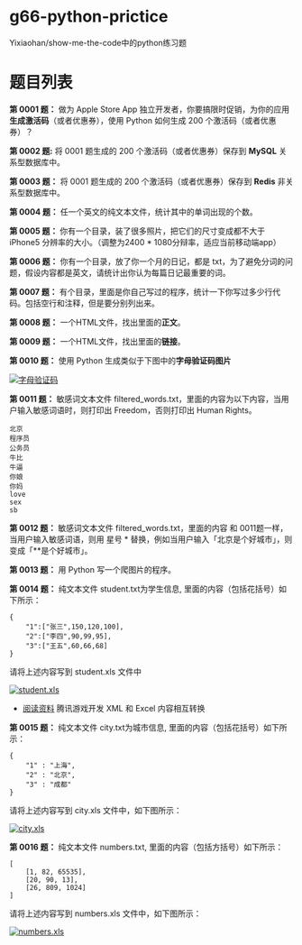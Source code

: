 # g66-python-prictice

Yixiaohan/show-me-the-code中的python练习题

# 题目列表

**第 0001 题：** 做为 Apple Store App 独立开发者，你要搞限时促销，为你的应用**生成激活码**（或者优惠券），使用 Python 如何生成 200 个激活码（或者优惠券）？

**第 0002 题:** 将 0001 题生成的 200 个激活码（或者优惠券）保存到 **MySQL** 关系型数据库中。

**第 0003 题：** 将 0001 题生成的 200 个激活码（或者优惠券）保存到 **Redis** 非关系型数据库中。

**第 0004 题：** 任一个英文的纯文本文件，统计其中的单词出现的个数。

**第 0005 题：** 你有一个目录，装了很多照片，把它们的尺寸变成都不大于 iPhone5 分辨率的大小。（调整为2400 * 1080分辩率，适应当前移动端app）

**第 0006 题：** 你有一个目录，放了你一个月的日记，都是 txt，为了避免分词的问题，假设内容都是英文，请统计出你认为每篇日记最重要的词。

**第 0007 题：**  有个目录，里面是你自己写过的程序，统计一下你写过多少行代码。包括空行和注释，但是要分别列出来。

**第 0008 题：** 一个HTML文件，找出里面的**正文**。

**第 0009 题：** 一个HTML文件，找出里面的**链接**。

**第 0010 题：** 使用 Python 生成类似于下图中的**字母验证码图片**

[![字母验证码](https://camo.githubusercontent.com/b00b37e9f525aace4d463f2849cfe0403f55859940b1af956e28e55ee6dcd269/687474703a2f2f692e696d6775722e636f6d2f615668626567562e6a7067)](https://camo.githubusercontent.com/b00b37e9f525aace4d463f2849cfe0403f55859940b1af956e28e55ee6dcd269/687474703a2f2f692e696d6775722e636f6d2f615668626567562e6a7067)

**第 0011 题：** 敏感词文本文件 filtered\_words.txt，里面的内容为以下内容，当用户输入敏感词语时，则打印出 Freedom，否则打印出 Human Rights。

```
北京
程序员
公务员
牛比
牛逼
你娘
你妈
love
sex
sb
```

**第 0012 题：** 敏感词文本文件 filtered\_words.txt，里面的内容 和 0011题一样，当用户输入敏感词语，则用 星号 \* 替换，例如当用户输入「北京是个好城市」，则变成「\*\*是个好城市」。

**第 0013 题：** 用 Python 写一个爬图片的程序。

**第 0014 题：** 纯文本文件 student.txt为学生信息, 里面的内容（包括花括号）如下所示：

```
{
	"1":["张三",150,120,100],
	"2":["李四",90,99,95],
	"3":["王五",60,66,68]
}
```

请将上述内容写到 student.xls 文件中

[![student.xls](https://camo.githubusercontent.com/ea26a9a16667566b1a5a711ae90f9d7e750d21d04b3d8b0097c0cb9109ad3b40/687474703a2f2f692e696d6775722e636f6d2f6e50446c706d652e6a7067)](https://camo.githubusercontent.com/ea26a9a16667566b1a5a711ae90f9d7e750d21d04b3d8b0097c0cb9109ad3b40/687474703a2f2f692e696d6775722e636f6d2f6e50446c706d652e6a7067)

* [阅读资料](http://www.cnblogs.com/skynet/archive/2013/05/06/3063245.html) 腾讯游戏开发 XML 和 Excel 内容相互转换

**第 0015 题：** 纯文本文件 city.txt为城市信息, 里面的内容（包括花括号）如下所示：

```
{
    "1" : "上海",
    "2" : "北京",
    "3" : "成都"
}
```

请将上述内容写到 city.xls 文件中，如下图所示：

[![city.xls](https://camo.githubusercontent.com/ee66698f3d42c07316c0c607bcc9a7221930ce7b4d9c73a5b5b0ad885bcb505a/687474703a2f2f692e696d6775722e636f6d2f724f4862557a672e706e67)](https://camo.githubusercontent.com/ee66698f3d42c07316c0c607bcc9a7221930ce7b4d9c73a5b5b0ad885bcb505a/687474703a2f2f692e696d6775722e636f6d2f724f4862557a672e706e67)


**第 0016 题：** 纯文本文件 numbers.txt, 里面的内容（包括方括号）如下所示：

```
[
	[1, 82, 65535], 
	[20, 90, 13],
	[26, 809, 1024]
]
```

请将上述内容写到 numbers.xls 文件中，如下图所示：

[![numbers.xls](https://camo.githubusercontent.com/1632600104a0151e6cf999732de4f067e0e3e8e74ae32ab2efa58e37f467bc50/687474703a2f2f692e696d6775722e636f6d2f69757a305062762e706e67)](https://camo.githubusercontent.com/1632600104a0151e6cf999732de4f067e0e3e8e74ae32ab2efa58e37f467bc50/687474703a2f2f692e696d6775722e636f6d2f69757a305062762e706e67)
